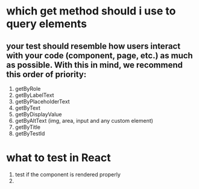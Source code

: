 # which get method should i use to query elements

## your test should resemble how users interact with your code (component, page, etc.) as much as possible. With this in mind, we recommend this order of priority:

1. getByRole
2. getByLabelText
3. getByPlaceholderText
4. getByText
5. getByDisplayValue
6. getByAltText (img, area, input and any custom element)
7. getByTitle
8. getByTestId

# what to test in React

1. test if the component is rendered properly
2.
